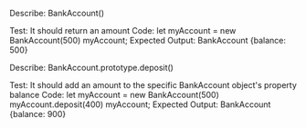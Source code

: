 Describe: BankAccount()

Test: It should return an amount
Code:
let myAccount = new BankAccount(500)
myAccount;
Expected Output:
BankAccount {balance: 500}

Describe: BankAccount.prototype.deposit()

Test: It should add an amount to the specific BankAccount object's property balance
Code:
let myAccount = new BankAccount(500)
myAccount.deposit(400)
myAccount;
Expected Output:
BankAccount {balance: 900}
